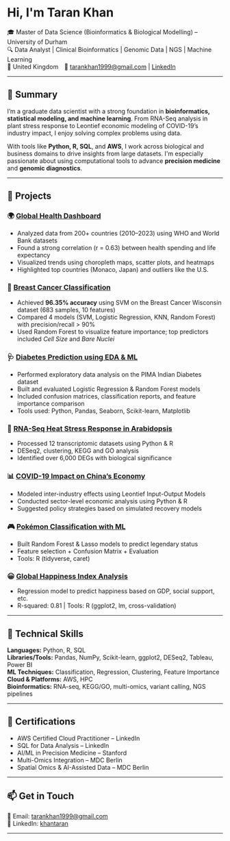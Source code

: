 # Hi, I'm Taran Khan  
🎓 Master of Data Science (Bioinformatics & Biological Modelling) – University of Durham  
🔍 Data Analyst | Clinical Bioinformatics | Genomic Data | NGS | Machine Learning  
📍 United Kingdom 📧 tarankhan1999@gmail.com | [LinkedIn](https://www.linkedin.com/in/khantaran)

---

## 💼 Summary

I’m a graduate data scientist with a strong foundation in **bioinformatics, statistical modeling, and machine learning**. From RNA-Seq analysis in plant stress response to Leontief economic modeling of COVID-19’s industry impact, I enjoy solving complex problems using data.

With tools like **Python, R, SQL**, and **AWS**, I work across biological and business domains to drive insights from large datasets. I'm especially passionate about using computational tools to advance **precision medicine** and **genomic diagnostics**.

---

## 🧪 Projects

### 🌍 [Global Health Dashboard](https://github.com/TaranKhan/global-health-dashboard)
- Analyzed data from 200+ countries (2010–2023) using WHO and World Bank datasets  
- Found a strong correlation (r = 0.63) between health spending and life expectancy  
- Visualized trends using choropleth maps, scatter plots, and heatmaps  
- Highlighted top countries (Monaco, Japan) and outliers like the U.S.  

### 🧬 [Breast Cancer Classification](https://github.com/TaranKhan/breast-cancer-classification)
- Achieved **96.35% accuracy** using SVM on the Breast Cancer Wisconsin dataset (683 samples, 10 features)
- Compared 4 models (SVM, Logistic Regression, KNN, Random Forest) with precision/recall > 90%
- Used Random Forest to visualize feature importance; top predictors included *Cell Size* and *Bare Nuclei*

### 🩺 [Diabetes Prediction using EDA & ML](https://github.com/TaranKhan/diabetes-eda-ml)
- Performed exploratory data analysis on the PIMA Indian Diabetes dataset  
- Built and evaluated Logistic Regression & Random Forest models  
- Included confusion matrices, classification reports, and feature importance comparison  
- Tools used: Python, Pandas, Seaborn, Scikit-learn, Matplotlib


### 🔬 [RNA-Seq Heat Stress Response in Arabidopsis](#)
- Processed 12 transcriptomic datasets using Python & R  
- DESeq2, clustering, KEGG and GO analysis  
- Identified over 6,000 DEGs with biological significance  

### 📊 [COVID-19 Impact on China’s Economy](#)
- Modeled inter-industry effects using Leontief Input-Output Models  
- Conducted sector-level economic analysis using Python & R  
- Suggested policy strategies based on simulated recovery models  

### 🎮 [Pokémon Classification with ML](#)
- Built Random Forest & Lasso models to predict legendary status  
- Feature selection + Confusion Matrix + Evaluation  
- Tools: R (tidyverse, caret)

### 😀 [Global Happiness Index Analysis](#)
- Regression model to predict happiness based on GDP, social support, etc.  
- R-squared: 0.81 | Tools: R (ggplot2, lm, cross-validation)

---

## 🧠 Technical Skills

**Languages:** Python, R, SQL  
**Libraries/Tools:** Pandas, NumPy, Scikit-learn, ggplot2, DESeq2, Tableau, Power BI  
**ML Techniques:** Classification, Regression, Clustering, Feature Importance  
**Cloud & Platforms:** AWS, HPC  
**Bioinformatics:** RNA-seq, KEGG/GO, multi-omics, variant calling, NGS pipelines

---

## 📜 Certifications

- AWS Certified Cloud Practitioner – LinkedIn  
- SQL for Data Analysis – LinkedIn  
- AI/ML in Precision Medicine – Stanford  
- Multi-Omics Integration – MDC Berlin  
- Spatial Omics & AI-Assisted Data – MDC Berlin

---

## 📫 Get in Touch

📧 Email: tarankhan1999@gmail.com  
🔗 LinkedIn: [khantaran](https://www.linkedin.com/in/khantaran)

---


